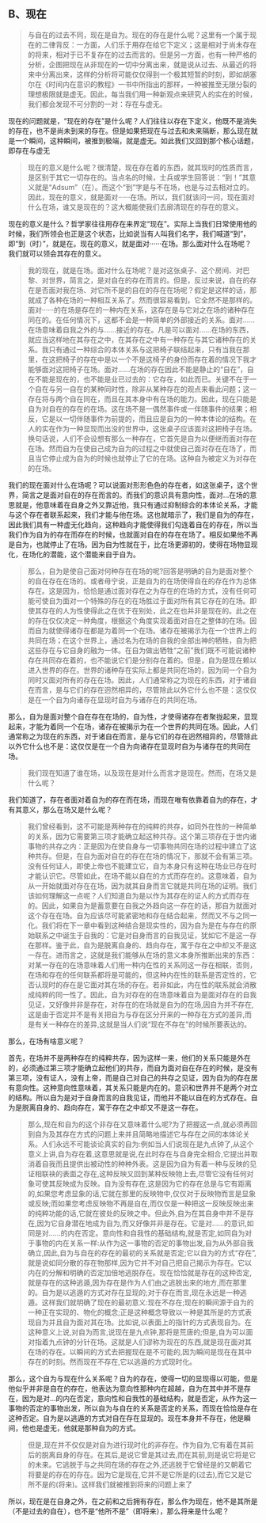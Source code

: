 <h2>B、现在</h2><blockquote data-pid="y9hFE2PK">与自在的过去不同，现在是自为。现在的存在是什么呢？这里有一个属于现在的二律背反：一方面，人们乐于用存在给它下定义；这是相对于尚未存在的将来，相对于已不复存在的过去而言的。但是另一方面，也有一种严格的分析，企图把现在从非现在的一切中分离出来，就是说从过去、从最近的将来中分离出来，这样的分析将可能仅仅得到一个极其短暂的时刻，即如胡塞尔在《时间内在意识的教程》一书中所指出的那样，一种被推至无限分裂的理想极限就是虚无。因此，每当我们用一种新观点来研究人的实在的时候，我们都会发现不可分割的一对：存在与虚无。</blockquote><p data-pid="73t10We9">现在的问题就是，“现在的存在”是什么呢？人们往往以存在下定义，他既不是消失的存在，也不是尚未到来的存在。但是如果把现在与过去和未来隔断，那么现在就是一个瞬间，这种瞬间，被推到极端，就是虚无。如此我们又回到那个核心话题，即存在与虚无</p><blockquote data-pid="Wt0yEOlY">现在的意义是什么呢？很清楚，现在存在着的东西，就其现时的性质而言，是区别于其它一切存在的。当点名的时候，士兵或学生回答说：“到！”其意义就是“Adsum”（在）。而这个“到”字是与不在场，也是与过去相对立的。因此，现在的意义，就是面对······在场。所以，我们就该问一问，现在面对什么在场，谁又是现在的？这大概能使我们去廓清现在的存在的意义。</blockquote><p data-pid="VMIHHwPA">现在的意义是什么？哲学家往往用存在来界定“现在”。实际上当我们日常使用他的时候，我们所领会也正是这个状态，比如说当有人叫我们名字，我们喊道“到”，即“到（时）”，就是在。现在的意义，就是面对······在场。那么面对什么在场呢？我们就可以领会其存在的意义。</p><blockquote data-pid="q0sVXl7H">我的现在，就是在场。面对什么在场呢？是对这张桌子、这个房间、对巴黎、对世界，简言之，是对自在的存在而言的。但是，反过来说，自在的存在是否面对我在场、对它所不是的自在的存在在场呢？假定是这样的话，那就成了各种在场的一种相互关系了。然而很容易看到，它全然不是那样的。面对······的在场是存在的一种内在关系，这存在是与它对之在场的诸种存在同在的。在任何情况下，这都不会是一种简单的外部接近的关系。面对……在场意味着自我之外的与……接近的存在。凡是可以面对……在场的东西，就应当这样地在其存在之中，在其存在之中有一种存在与其它诸种存在的关系。我只有通过一种综合的本体关系与这把椅子联结起来，只有当我在那里，在这把椅子的存在中是以一个不是这椅子的身份而存在着的情况下我才能够面对这把椅子在场。面对……在场的存在因此不能是静止的“自在”，自在不能是现在的，也不能是业已过去的：它存在，如此而已。关键不在于一个自在与另一自在的某种同时性，除非从某种存在的观点来看此问题；这一存在将与两个自在同在，而且在其本身中有在场的能力。因此，现在只能是自为对自在的存在的在场。这在场不是一偶然事件或一伴随事件的结果；相反，它是以一切伴随事件为前提的，而且应是自为的一种本体论的结构。在人的实在作为一种显现而出没的世界中，这张桌子应该面对这把椅子在场。换句话说，人们不会设想有那么一种存在，它首先是自为以便继而面对存在在场。然而自为在使自己成为自为的过程之中就使自己面对存在在场了，而且当它停止成为自为的时候也就停止了它的在场。这种自为被定义为对存在的在场。</blockquote><p data-pid="wjcW15pT">我们的现在面对什么在场呢？可以说面对形形色色的存在者，如这张桌子，这个世界，简言之是面对自在的存在而言的。而我们的意识具有意向性，面对...在场的意思就是，他意味着在自身之外又靠近他，我只有通过抑制综合的本体论关系，才能与这个存在者联系起来，我们才能与他在场。这也就暗示了，我们是自为的存在，因此我们具有一种虚无化趋向，这种趋向才能使得我们勾连着自在的存在，所以当我们作为自为的存在而存在的时候，也就面对自在的存在在场了。相反如果他不再是自为，也就停止了在场。因为自为性就在于，比在场更源初的，使得在场物显现化，在场化的潜能，这个潜能来自于自为。</p><blockquote data-pid="FAnJI10O">那么，自为是使自己面对何种存在在场的呢?回答是明确的自为是面对整个的自在存在在场的。或者毋宁说，正是自为的在场使得自在的存在作为总体存在。这是因为，恰恰是通过面对存在之为存在的在场的方式，没有任何可能可使自为面对一个特殊的存在的在场胜过于面对所有其它存在的在场。即使其存在的人为性使得此之在优于在别处，此之在也并非是现在的。此之在的存在仅仅决定一种角度，根据这个角度实现着面对自在之整体的在场。因而自为就使得诸存在都是为着同一个在场。诸存在被揭示为在一个世界上的共同在场；在这个世界上，通过名为在场的自我的全部出神的牺牲，自为把这些存在与它自身的融为一体。在自为做出牺牲“之前”我们既不可能说诸种存在共同存在着的，也不能说它们是分别存在着的。但是，自为是现在赖以进入世界的存在。世界的诸种存在实际上都是共同在场的，因为同一个自为同时又面对所有的存在在场。因此，人们通常称之为现在的东西，对于诸自在而言，是与它们的存在迥然相异的，尽管除此以外它什么也不是：这仅仅是在一个自为向诸存在显现时自为与诸存在的共同在场。</blockquote><p data-pid="hgdMvJGj">那么，自为是面对整个自在存在在场的，自为性，才使得诸存在者聚拢起来，显现起来，才能为着同一个在场，诸存在被揭示为在一个世界的共同在场。因此，人们通常称之为现在的东西，对于诸自在而言，是与它们的存在迥然相异的，尽管除此以外它什么也不是：这仅仅是在一个自为向诸存在显现时自为与诸存在的共同在场。</p><blockquote data-pid="IhMDU1rw">我们现在知道了谁在场，以及现在是对什么而言才是现在。然而，在场又是什么呢？</blockquote><p data-pid="DJio3seW">我们知道了，存在者面对着自为的存在而在场，而现在唯有依靠着自为的存在，才有其意义，那么在场又是什么呢？</p><blockquote data-pid="Z00TYzOZ">我们曾经看到，这不可能是两种存在的纯粹的共存，如同外在性的一种简单的关系，因为它需要第三项才能确立起这种共存。这个第三项存在于世内诸事物的共存之内：正是因为在使自身与一切事物共同在场的过程中建立了这种共存。但是，在自为面对自在的存在在场的情况下，那就不会有第三项。没有任何证人，即使上帝也不能建立它，自为本身只有这种在场业已存在时才能认识它。尽管如此，在场不能以自在的方式而存在的。这意味着，自为从一开始就面对存在在场，因为就其自身而言它就是共同在场的证明。我们该如何理解这一点呢？人们知道自为是以作为其存在的证人的方式而存在的。因此，如果自为是蓄意要在自我之外趋向这一存在的话，那自为就面对这个存在在场。自为应该尽可能紧密地和存在结合起来，然而又不与之同一化。我们将在下一章中看到这种结合是现实性的，因为自为是在与存在的原始联系之中诞生于自我的：它是对自身而言的自我见证，犹如它不是这一存在那样。鉴于此，自为是脱离自身的、趋向存在，寓于存在之中却又不是这一存在。进而言之，这就是我们能够从在场的意义本身所推断出来的东西：对某一存在的在场意味着人们用一种内在性的关系同这一存在相联，否则，在场和存在的任何联系都将是可能的，但这种内在性的联系是否定性的，它否认现时的存在是它面对其在场的存在。若非如此，内在性的联系就会消散成纯粹的同一性了。因此，自为对存在的在场意味着自为是面对存在的自我见证，又好像并非是存在，对存在的在场就是自为的在场,因自为并不存在,这是由于否定并不是有关把自为与存在区分开来的一种存在方式的差异,而是有关一种存在的差异,这就是当人们说“现在不存在”的时候所要表达的。</blockquote><p data-pid="mbrxaGjH">那么，在场有啥意义呢？</p><p data-pid="ZTWr7LsC">首先，在场并不是两种存在的纯粹共存，因为这样一来，他们的关系只能是外在的，必须通过第三项才能确立起他们的共存，而自为面对自在存在的时候，是没有第三项，没有证人，没有上帝，而是自己对自己的共存之见证，因为自为的存在居有意向性。这种意向性意味着，其关系只能是内在的。意识和世界并不是两个对立的结构。所以自为是对于自身而言的自我见证，而他并不能以自在的方式存在。自为是脱离自身的、趋向存在，寓于存在之中却又不是这一存在。</p><blockquote data-pid="dt2ru3ep">那么,现在和自为的这个非存在又意味着什么呢?为了把握这一点,就必须再回到自为及其存在方式的问题上来并且简略地描述它与存在之间的本体论关系。人们永远不可能谈论真实的自为:例如当人们说现在是九点钟了,从这个意义上讲,自为存在着,这意思就是说,在此时存在与自身完全相合,它提出并取消着自我而且提供出被动性的种种外表。这是因为自为有着一种与反映的见证相联袂的表面之存在,这种反映又回到某种反映物上去,尽管它没有任何对象可使其反映成为反映。自为没有存在,这是因为它的存在总是与它有距离的,如果您考虑显象的话,它就在那里的反映物中,仅仅对于反映物而言是显象或反映;而如果您考虑反映物不再是自在,而仅仅是一种把这一反映反映出来的纯粹功能的话,它就在彼处的反映之中。但此外,自为在其自身中并不是存在,因为它自身潜在地成为自为,而又好像并非是存在。它是对……的意识,如同是对……的内在否定。意向性和自我性的基础结构,就是否定,如同自为对于事物的内在关系一样:从作为这一事物的否定的事物出发,自为从外部自我确立,因此,自为与自在的存在的最初的关系就是否定;它以自为的方式“存在”,就是说如同分散的存在物那样,因为它并不对自己把自己揭示为存在。它以内在的分解和明确的否定加倍地逃脱存在。现在恰恰就是存在的这种否定,就是存在的这种逃遁,因为存在是作为人们由之逃脱出来的地方,而在那里的。自为是以逃遁的方式对存在显现的;对于存在而言,现在永远是一种逃遁。这样我们就明确了现在的最初意义:现在不存在;现在的瞬间源于自为的一种正在实现的、物化的概念;正是这种概念导致以一种是其所是的方式表现自为并且自为面对其在场。比如说,以表面上的指针的方式表现自为。在这种意义上说,对自为而言,说现在是九点钟,那将是荒唐的;但是,自为可以面对指着九点钟的分针在场。这就是人们谬称为现在的东西,就是现在面对其在场的存在。以瞬间的方式去把握现在是不可能的,因为瞬间是现在在其中存在的时刻。然而现在不存在,它以逃遁的方式现时化。</blockquote><p data-pid="A8-V-C-r">那么，这个自为与现在什么关系呢？自为的存在，使得一切的显现得以可能，但是他似乎并非是自在的存在，他表达为意向性那种内在超越，自为在其中并不是存在，因为是对...的内在否定，意向性和自我性的基础结构，就是否定，从作为这一事物的否定的事物出发，所以自为与自在的关系是否定的关系，而现在恰恰是存在这种否定。自为是以逃遁的方式对自在存在显现的。现在本身并不存在，他是瞬间，他也是虚无，他就是那种自为的方式。</p><blockquote data-pid="KVBryE41">但是,现在并不仅仅是对自为进行现时化的非存在。作为自为,它有着在其前后的脱离自身的存在。在其后,是说它曾是其过去,而在其前,则是说它将是它的未来。它逃脱于与之共同在场的存在之外,还逃脱于它曾经是的又朝着它将要是的存在的存在。因为它是现在,它并不是它所是的(过去),而它又是它所不是的(将来)。这样我们就被推到将来的问题上来了</blockquote><p data-pid="5BOoQHYh">所以，现在是在自身之外，在之前和之后拥有存在，那么作为现在，他不是其所是（不是过去的自在），也不是“他所不是”（即将来），那么将来是什么呢？</p><p></p>
